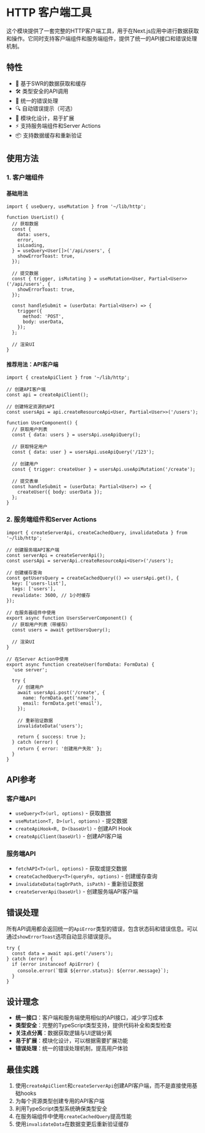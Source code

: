 # HTTP 客户端工具

这个模块提供了一套完整的HTTP客户端工具，用于在Next.js应用中进行数据获取和操作。它同时支持客户端组件和服务端组件，提供了统一的API接口和错误处理机制。

## 特性

- 🔄 基于SWR的数据获取和缓存
- 🛠 类型安全的API调用
- 🚨 统一的错误处理
- 🔍 自动错误提示（可选）
- 🧩 模块化设计，易于扩展
- ⚡️ 支持服务端组件和Server Actions
- 📦 支持数据缓存和重新验证

## 使用方法

### 1. 客户端组件

#### 基础用法

```tsx
import { useQuery, useMutation } from '~/lib/http';

function UserList() {
  // 获取数据
  const {
    data: users,
    error,
    isLoading,
  } = useQuery<User[]>('/api/users', {
    showErrorToast: true,
  });

  // 提交数据
  const { trigger, isMutating } = useMutation<User, Partial<User>>('/api/users', {
    showErrorToast: true,
  });

  const handleSubmit = (userData: Partial<User>) => {
    trigger({
      method: 'POST',
      body: userData,
    });
  };

  // 渲染UI
}
```

#### 推荐用法：API客户端

```tsx
import { createApiClient } from '~/lib/http';

// 创建API客户端
const api = createApiClient();

// 创建特定资源的API
const usersApi = api.createResourceApi<User, Partial<User>>('/users');

function UserComponent() {
  // 获取用户列表
  const { data: users } = usersApi.useApiQuery();

  // 获取特定用户
  const { data: user } = usersApi.useApiQuery('/123');

  // 创建用户
  const { trigger: createUser } = usersApi.useApiMutation('/create');

  // 提交表单
  const handleSubmit = (userData: Partial<User>) => {
    createUser({ body: userData });
  };
}
```

### 2. 服务端组件和Server Actions

```tsx
import { createServerApi, createCachedQuery, invalidateData } from '~/lib/http';

// 创建服务端API客户端
const serverApi = createServerApi();
const usersApi = serverApi.createResourceApi<User>('/users');

// 创建缓存查询
const getUsersQuery = createCachedQuery(() => usersApi.get(), {
  key: ['users-list'],
  tags: ['users'],
  revalidate: 3600, // 1小时缓存
});

// 在服务器组件中使用
export async function UsersServerComponent() {
  // 获取用户列表（带缓存）
  const users = await getUsersQuery();

  // 渲染UI
}

// 在Server Action中使用
export async function createUser(formData: FormData) {
  'use server';

  try {
    // 创建用户
    await usersApi.post('/create', {
      name: formData.get('name'),
      email: formData.get('email'),
    });

    // 重新验证数据
    invalidateData('users');

    return { success: true };
  } catch (error) {
    return { error: '创建用户失败' };
  }
}
```

## API参考

### 客户端API

- `useQuery<T>(url, options)` - 获取数据
- `useMutation<T, D>(url, options)` - 提交数据
- `createApiHook<R, D>(baseUrl)` - 创建API Hook
- `createApiClient(baseUrl)` - 创建API客户端

### 服务端API

- `fetchAPI<T>(url, options)` - 获取或提交数据
- `createCachedQuery<T>(queryFn, options)` - 创建缓存查询
- `invalidateData(tagOrPath, isPath)` - 重新验证数据
- `createServerApi(baseUrl)` - 创建服务端API客户端

## 错误处理

所有API调用都会返回统一的`ApiError`类型的错误，包含状态码和错误信息。可以通过`showErrorToast`选项自动显示错误提示。

```tsx
try {
  const data = await api.get('/users');
} catch (error) {
  if (error instanceof ApiError) {
    console.error(`错误 ${error.status}: ${error.message}`);
  }
}
```

## 设计理念

- **统一接口**：客户端和服务端使用相似的API接口，减少学习成本
- **类型安全**：完整的TypeScript类型支持，提供代码补全和类型检查
- **关注点分离**：数据获取逻辑与UI逻辑分离
- **易于扩展**：模块化设计，可以根据需要扩展功能
- **错误处理**：统一的错误处理机制，提高用户体验

## 最佳实践

1. 使用`createApiClient`和`createServerApi`创建API客户端，而不是直接使用基础hooks
2. 为每个资源类型创建专用的API客户端
3. 利用TypeScript类型系统确保类型安全
4. 在服务端组件中使用`createCachedQuery`提高性能
5. 使用`invalidateData`在数据变更后重新验证缓存
